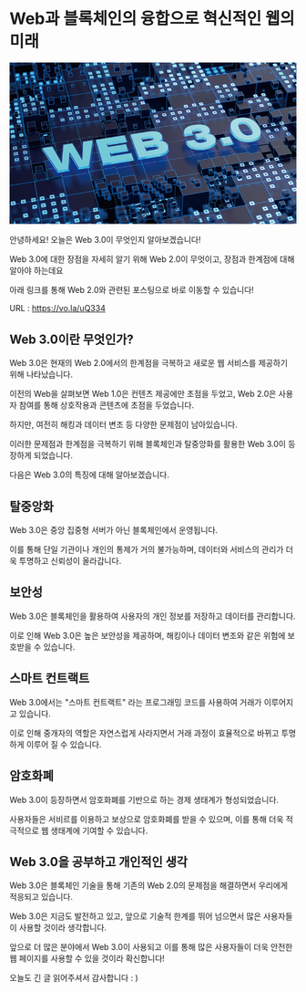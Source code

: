 # Web과 블록체인의 융합으로 혁신적인 웹의 미래

![web3](/assets/web3.png)

안녕하세요! 오늘은 Web 3.0이 무엇인지 알아보겠습니다!

Web 3.0에 대한 장점을 자세히 알기 위해 Web 2.0이 무엇이고, 장점과 한계점에 대해 알아야 하는데요

아래 링크를 통해 Web 2.0와 관련된 포스팅으로 바로 이동할 수 있습니다!

URL : https://vo.la/uQ334

## Web 3.0이란 무엇인가?

Web 3.0은 현재의 Web 2.0에서의 한계점을 극복하고 새로운 웹 서비스를 제공하기 위해 나타났습니다.

이전의 Web을 살펴보면 Web 1.0은 컨텐츠 제공에만 초점을 두었고, Web 2.0은 사용자 참여를 통해 상호작용과 콘텐츠에 초점을 두었습니다.

하지만, 여전히 해킹과 데이터 변조 등 다양한 문제점이 남아있습니다.

이러한 문제점과 한계점을 극복하기 위해 블록체인과 탈중앙화를 활용한 Web 3.0이 등장하게 되었습니다.

다음은 Web 3.0의 특징에 대해 알아보겠습니다.

## 탈중앙화

Web 3.0은 중앙 집중형 서버가 아닌 블록체인에서 운영됩니다.

이를 통해 단일 기관이나 개인의 통제가 거의 불가능하며, 데이터와 서비스의 관리가 더욱 투명하고 신뢰성이 올라갑니다.

## 보안성

Web 3.0은 블록체인을 활용하여 사용자의 개인 정보를 저장하고 데이터를 관리합니다.

이로 인해 Web 3.0은 높은 보안성을 제공하며, 해킹이나 데이터 변조와 같은 위험에 보호받을 수 있습니다.

## 스마트 컨트랙트

Web 3.0에서는 "스마트 컨트랙트" 라는 프로그래밍 코드를 사용하여 거래가 이루어지고 있습니다.

이로 인해 중개자의 역할은 자연스럽게 사라지면서 거래 과정이 효율적으로 바뀌고 투명하게 이루어 질 수 있습니다.

## 암호화폐

Web 3.0이 등장하면서 암호화폐를 기반으로 하는 경제 생태계가 형성되었습니다.

사용자들은 서비르를 이용하고 보상으로 암호화폐를 받을 수 있으며, 이를 통해 더욱 적극적으로 웹 생태계에 기여할 수 있습니다.

## Web 3.0을 공부하고 개인적인 생각

Web 3.0은 블록체인 기술을 통해 기존의 Web 2.0의 문제점을 해결하면서 우리에게 적응되고 있습니다.

Web 3.0은 지금도 발전하고 있고, 앞으로 기술적 한계를 뛰어 넘으면서 많은 사용자들이 사용할 것이라 생각합니다.

앞으로 더 많은 분야에서 Web 3.0이 사용되고 이를 통해 많은 사용자들이 더욱 안전한 웹 페이지를 사용할 수 있을 것이라 확신합니다!

오늘도 긴 글 읽어주셔서 감사합니다 : )